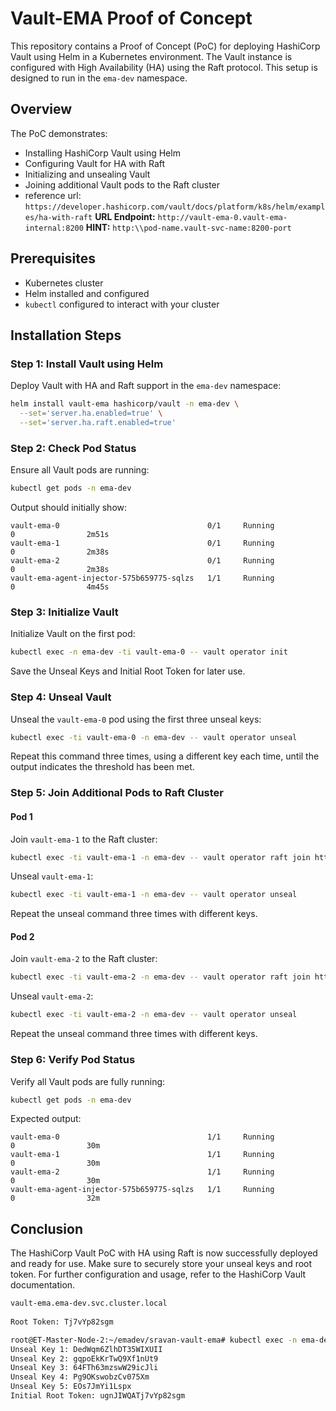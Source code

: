 # Vault-EMA Proof of Concept
This repository contains a Proof of Concept (PoC) for deploying HashiCorp Vault using Helm in a Kubernetes environment. The Vault instance is configured with High Availability (HA) using the Raft protocol. This setup is designed to run in the `ema-dev` namespace.
## Overview
The PoC demonstrates:
- Installing HashiCorp Vault using Helm
- Configuring Vault for HA with Raft
- Initializing and unsealing Vault
- Joining additional Vault pods to the Raft cluster
- reference url: `https://developer.hashicorp.com/vault/docs/platform/k8s/helm/examples/ha-with-raft`
**URL Endpoint:** `http://vault-ema-0.vault-ema-internal:8200`
**HINT:**  `http:\\pod-name.vault-svc-name:8200-port`
## Prerequisites
- Kubernetes cluster
- Helm installed and configured
- `kubectl` configured to interact with your cluster
## Installation Steps
### Step 1: Install Vault using Helm
Deploy Vault with HA and Raft support in the `ema-dev` namespace:
```bash
helm install vault-ema hashicorp/vault -n ema-dev \
  --set='server.ha.enabled=true' \
  --set='server.ha.raft.enabled=true'
```
### Step 2: Check Pod Status
Ensure all Vault pods are running:
```bash
kubectl get pods -n ema-dev
```
Output should initially show:
```
vault-ema-0                                 0/1     Running            0                2m51s
vault-ema-1                                 0/1     Running            0                2m38s
vault-ema-2                                 0/1     Running            0                2m38s
vault-ema-agent-injector-575b659775-sqlzs   1/1     Running            0                4m45s
```
### Step 3: Initialize Vault
Initialize Vault on the first pod:
```bash
kubectl exec -n ema-dev -ti vault-ema-0 -- vault operator init
```
Save the Unseal Keys and Initial Root Token for later use.
### Step 4: Unseal Vault
Unseal the `vault-ema-0` pod using the first three unseal keys:
```bash
kubectl exec -ti vault-ema-0 -n ema-dev -- vault operator unseal
```
Repeat this command three times, using a different key each time, until the output indicates the threshold has been met.
### Step 5: Join Additional Pods to Raft Cluster
#### Pod 1
Join `vault-ema-1` to the Raft cluster:
```bash
kubectl exec -ti vault-ema-1 -n ema-dev -- vault operator raft join http://vault-ema-0.vault-ema-internal:8200
```
Unseal `vault-ema-1`:
```bash
kubectl exec -ti vault-ema-1 -n ema-dev -- vault operator unseal
```
Repeat the unseal command three times with different keys.
#### Pod 2
Join `vault-ema-2` to the Raft cluster:
```bash
kubectl exec -ti vault-ema-2 -n ema-dev -- vault operator raft join http://vault-ema-0.vault-ema-internal:8200
```
Unseal `vault-ema-2`:
```bash
kubectl exec -ti vault-ema-2 -n ema-dev -- vault operator unseal
```
Repeat the unseal command three times with different keys.
### Step 6: Verify Pod Status
Verify all Vault pods are fully running:
```bash
kubectl get pods -n ema-dev
```
Expected output:
```
vault-ema-0                                 1/1     Running            0                30m
vault-ema-1                                 1/1     Running            0                30m
vault-ema-2                                 1/1     Running            0                30m
vault-ema-agent-injector-575b659775-sqlzs   1/1     Running            0                32m
```
## Conclusion
The HashiCorp Vault PoC with HA using Raft is now successfully deployed and ready for use. Make sure to securely store your unseal keys and root token. For further configuration and usage, refer to the HashiCorp Vault documentation.
```bash
vault-ema.ema-dev.svc.cluster.local  
 
Root Token: Tj7vYp82sgm
```
```bash
root@ET-Master-Node-2:~/emadev/sravan-vault-ema# kubectl exec -n ema-dev -ti vault-ema-0 -- vault operator init
Unseal Key 1: DedWqm6ZlhDT35WIXUII
Unseal Key 2: gqpoEkKrTwQ9Xf1nUt9
Unseal Key 3: 64FTh63mzswW29icJli
Unseal Key 4: Pg9OKswobzCv075Xm
Unseal Key 5: EOs7JmYi1Lspx
Initial Root Token: ugnJIWQATj7vYp82sgm
```